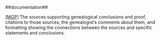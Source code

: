 ##documentation##

\[[MGP](SOURCES.md#MGP)\] The sources supporting genealogical conclusions and proof, citations to those sources, the genealogist’s comments about them, and formatting showing the connections between the sources and specific statements and conclusions.
